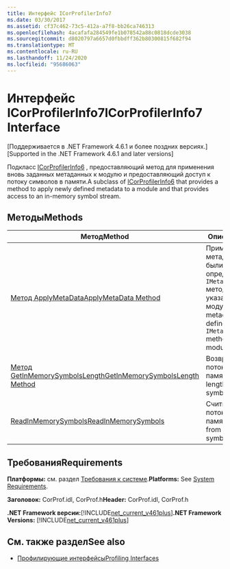 ```yaml
---
title: Интерфейс ICorProfilerInfo7
ms.date: 03/30/2017
ms.assetid: cf37c462-73c5-412a-a7f8-bb26ca746313
ms.openlocfilehash: 4acafafa284549fe1b078542a88c0818dcde3038
ms.sourcegitcommit: d8020797a6657d0fbbdff362b80300815f682f94
ms.translationtype: MT
ms.contentlocale: ru-RU
ms.lasthandoff: 11/24/2020
ms.locfileid: "95686063"
---
```

# <a name="icorprofilerinfo7-interface"></a><span data-ttu-id="cefe2-102">Интерфейс ICorProfilerInfo7</span><span class="sxs-lookup"><span data-stu-id="cefe2-102">ICorProfilerInfo7 Interface</span></span>

<span data-ttu-id="cefe2-103">[Поддерживается в .NET Framework 4.6.1 и более поздних версиях.]</span><span class="sxs-lookup"><span data-stu-id="cefe2-103">[Supported in the .NET Framework 4.6.1 and later versions]</span></span>  
  
 <span data-ttu-id="cefe2-104">Подкласс [ICorProfilerInfo6](icorprofilerinfo6-interface.md) , предоставляющий метод для применения вновь заданных метаданных к модулю и предоставляющий доступ к потоку символов в памяти.</span><span class="sxs-lookup"><span data-stu-id="cefe2-104">A subclass of [ICorProfilerInfo6](icorprofilerinfo6-interface.md) that provides a method to apply newly defined metadata to a module and that provides access to an in-memory symbol stream.</span></span>  
  
## <a name="methods"></a><span data-ttu-id="cefe2-105">Методы</span><span class="sxs-lookup"><span data-stu-id="cefe2-105">Methods</span></span>  
  
|<span data-ttu-id="cefe2-106">Метод</span><span class="sxs-lookup"><span data-stu-id="cefe2-106">Method</span></span>|<span data-ttu-id="cefe2-107">Описание</span><span class="sxs-lookup"><span data-stu-id="cefe2-107">Description</span></span>|  
|------------|-----------------|  
|[<span data-ttu-id="cefe2-108">Метод ApplyMetaData</span><span class="sxs-lookup"><span data-stu-id="cefe2-108">ApplyMetaData Method</span></span>](icorprofilerinfo7-applymetadata-method.md)|<span data-ttu-id="cefe2-109">Применяет метаданные, которые были недавно определены `IMetadataEmit::Define*` методами, к указанному модулю.</span><span class="sxs-lookup"><span data-stu-id="cefe2-109">Applies the metadata newly defined by the `IMetadataEmit::Define*` methods to a specified module.</span></span>|  
|[<span data-ttu-id="cefe2-110">Метод GetInMemorySymbolsLength</span><span class="sxs-lookup"><span data-stu-id="cefe2-110">GetInMemorySymbolsLength Method</span></span>](icorprofilerinfo7-getinmemorysymbolslength-method.md)|<span data-ttu-id="cefe2-111">Возвращает длину потока символов в памяти.</span><span class="sxs-lookup"><span data-stu-id="cefe2-111">Returns the length of an in-memory symbol stream.</span></span>|  
|[<span data-ttu-id="cefe2-112">ReadInMemorySymbols</span><span class="sxs-lookup"><span data-stu-id="cefe2-112">ReadInMemorySymbols</span></span>](icorprofilerinfo7-readinmemorysymbols.md)|<span data-ttu-id="cefe2-113">Считывает байты из потока символов в памяти.</span><span class="sxs-lookup"><span data-stu-id="cefe2-113">Reads bytes from an in-memory symbol stream.</span></span>|  
  
## <a name="requirements"></a><span data-ttu-id="cefe2-114">Требования</span><span class="sxs-lookup"><span data-stu-id="cefe2-114">Requirements</span></span>  

 <span data-ttu-id="cefe2-115">**Платформы:** см. раздел [Требования к системе](../../get-started/system-requirements.md).</span><span class="sxs-lookup"><span data-stu-id="cefe2-115">**Platforms:** See [System Requirements](../../get-started/system-requirements.md).</span></span>  
  
 <span data-ttu-id="cefe2-116">**Заголовок:** CorProf.idl, CorProf.h</span><span class="sxs-lookup"><span data-stu-id="cefe2-116">**Header:** CorProf.idl, CorProf.h</span></span>  
  
 <span data-ttu-id="cefe2-117">**.NET Framework версии:**[!INCLUDE[net_current_v461plus](../../../../includes/net-current-v461plus-md.md)]</span><span class="sxs-lookup"><span data-stu-id="cefe2-117">**.NET Framework Versions:** [!INCLUDE[net_current_v461plus](../../../../includes/net-current-v461plus-md.md)]</span></span>  
  
## <a name="see-also"></a><span data-ttu-id="cefe2-118">См. также раздел</span><span class="sxs-lookup"><span data-stu-id="cefe2-118">See also</span></span>

- [<span data-ttu-id="cefe2-119">Профилирующие интерфейсы</span><span class="sxs-lookup"><span data-stu-id="cefe2-119">Profiling Interfaces</span></span>](profiling-interfaces.md)
